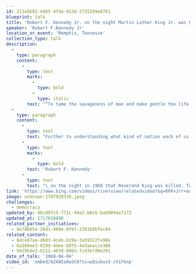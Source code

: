 ```yaml
---
id: 211e5b92-4465-4f4a-9236-2735299e8761
blueprint: talk
title: 'Robert F. Kennedy Jr. on the night Martin Luther King Jr. was killed...'
speaker: 'Robert F.Kennedy Jr'
location_or_event: 'Memphis, Tennesse'
collection_type: talk
description:
  -
    type: paragraph
    content:
      -
        type: text
        marks:
          -
            type: bold
          -
            type: italic
        text: "“To tame the savageness of man and make gentle the life of the\_world.”"
  -
    type: paragraph
    content:
      -
        type: text
        text: "Further to understanding what kind of nation each of us lives in, here\_is\_"
      -
        type: text
        marks:
          -
            type: bold
        text: 'Robert F. Kennedy'
      -
        type: text
        text: "\_on the night in 1968 that Reverend King was killed. Towards the end of these spare, soft-spoken minutes,\_RFK\_frames his hopes in the words of\_Aeschylus."
link: 'https://www.bing.com/videos/riverview/relatedvideo?&q=RFK+Jrr+on+the+night+DR%3e+king+was+shot&&mid=06480029D003F22E9E7906480029D003F22E9E79&&FORM=VRDGAR'
image: unknown-1707928330.jpeg
challenges:
  - democracy
updated_by: 46c097c5-771c-49e2-b8c6-ba6009ae7172
updated_at: 1717038096
related_partner_initiatives:
  - 8e78665e-26d1-400e-8f6f-2391b9bfec84
related_content:
  - 6dce87aa-d0d3-4ceb-b19a-3a59322fa98e
  - 6a360ee3-019d-4dee-b075-4e5aeacce306
  - 9439b4e3-6212-403d-8003-fcd1b7d0e291
date_of_talk: '1968-04-04'
video_id: 'embed/A2kWIa8wSC0?si=pQiubus5-cViFknp'
---
```

